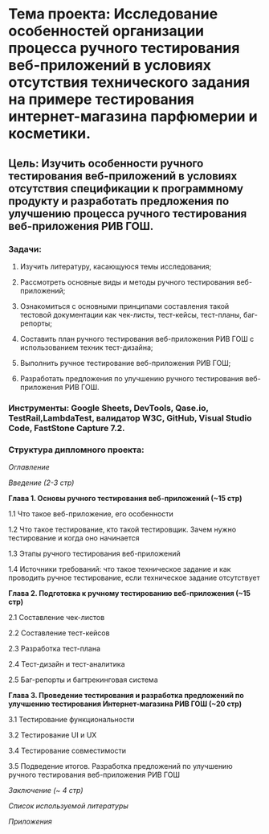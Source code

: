 # **Тема проекта**: Исследование особенностей организации процесса ручного тестирования веб-приложений в условиях отсутствия технического задания на примере тестирования интернет-магазина парфюмерии и косметики.  

## **Цель**: Изучить особенности ручного тестирования веб-приложений в условиях отсутствия спецификации к программному продукту и разработать предложения по улучшению процесса ручного тестирования веб-приложения РИВ ГОШ.   

### **Задачи**:    

1. Изучить литературу, касающуюся темы исследования;     

2. Рассмотреть основные виды и методы ручного тестирования веб-приложений;  

3. Ознакомиться с основными принципами составления такой тестовой документации как чек-листы, тест-кейсы, тест-планы, баг-репорты;  

4. Составить план ручного тестирования веб-приложения РИВ ГОШ с использованием техник тест-дизайна;    

5. Выполнить ручное тестирование веб-приложения РИВ ГОШ;   

6. Разработать предложения по улучшению ручного тестирования веб-приложения РИВ ГОШ.  

### **Инструменты**: Google Sheets, DevTools, Qase.io, TestRail,LambdaTest, валидатор W3C, GitHub, Visual Studio Code, FastStone Capture 7.2.   

### **Структура дипломного проекта**:    

_Оглавление_   

_Введение (2-3 стр)_  

**Глава 1. Основы ручного тестирования веб-приложений (~15 стр)**   

1.1 Что такое веб-приложение, его особенности   

1.2 Что такое тестирование, кто такой тестировщик. Зачем нужно тестирование и когда оно начинается   

1.3 Этапы ручного тестирования веб-приложений   

1.4 Источники требований: что такое техническое задание и как проводить ручное тестирование, если техническое задание отсутствует   

**Глава 2. Подготовка к ручному тестированию веб-приложения (~15 стр)**   

2.1 Составление чек-листов   

2.2 Составление тест-кейсов    

2.3 Разработка тест-плана   

2.4 Тест-дизайн и тест-аналитика   

2.5 Баг-репорты и багтрекинговая система   

**Глава 3. Проведение тестирования и разработка предложений по улучшению тестирования Интернет-магазина РИВ ГОШ (~20 стр)**  

3.1 Тестирование функциональности   

3.2 Тестирование UI и UX 

3.4 Тестирование совместимости    

3.5 Подведение итогов. Разработка предложений по улучшению ручного тестирования веб-приложения РИВ ГОШ   

_Заключение (~ 4 стр)_  

_Список используемой литературы_  

_Приложения_ 